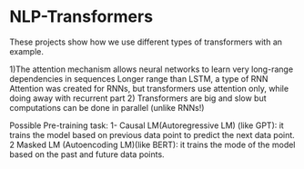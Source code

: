 # NLP-Transformers

These projects show how we use different types of transformers with an example.

1)The attention mechanism allows neural networks to learn very long-range dependencies in sequences Longer range than LSTM, a type of RNN Attention was created for RNNs, but transformers use attention only, while doing away with recurrent part
2) Transformers are big and slow but computations can be done in parallel (unlike RNNs!)

Possible Pre-training task:
1- Causal LM(Autoregressive LM) (like GPT): it trains the model based on previous data point to predict the next data point.
2 Masked LM (Autoencoding LM)(like BERT): it trains the mode of the model based on the past and future data points.


